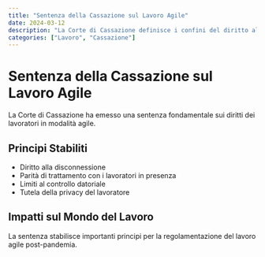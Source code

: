 ```yaml
---
title: "Sentenza della Cassazione sul Lavoro Agile"
date: 2024-03-12
description: "La Corte di Cassazione definisce i confini del diritto al lavoro agile: una decisione che farà giurisprudenza."
categories: ["Lavoro", "Cassazione"]
---
```


# Sentenza della Cassazione sul Lavoro Agile

La Corte di Cassazione ha emesso una sentenza fondamentale sui diritti dei lavoratori in modalità agile.

## Principi Stabiliti

- Diritto alla disconnessione
- Parità di trattamento con i lavoratori in presenza
- Limiti al controllo datoriale
- Tutela della privacy del lavoratore

## Impatti sul Mondo del Lavoro

La sentenza stabilisce importanti principi per la regolamentazione del lavoro agile post-pandemia. 